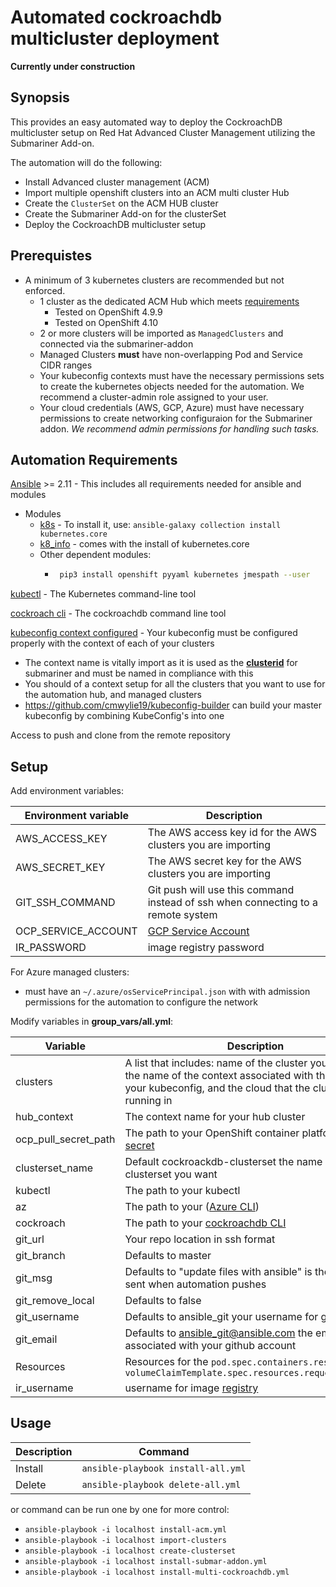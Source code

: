 # Automated cockroachdb multicluster deployment
**Currently under construction**

## Synopsis
This provides an easy automated way to deploy the CockroachDB multicluster setup on Red Hat Advanced Cluster Management utilizing the Submariner Add-on.

The automation will do the following:
- Install Advanced cluster management (ACM)
- Import multiple openshift clusters into an ACM multi cluster Hub
- Create the `ClusterSet` on the ACM HUB cluster
- Create the Submariner Add-on for the clusterSet
- Deploy the CockroachDB multicluster setup

## Prerequistes
- A minimum of 3 kubernetes clusters are recommended but not enforced.
  - 1 cluster as the dedicated ACM Hub which meets [requirements](https://access.redhat.com/documentation/en-us/red_hat_advanced_cluster_management_for_kubernetes/2.4/html/install/installing#sizing-your-cluster "ACM install")
    - Tested on OpenShift 4.9.9
    - Tested on OpenShift 4.10
  - 2 or more clusters will be imported as `ManagedClusters` and connected via the submariner-addon
  - Managed Clusters **must** have non-overlapping Pod and Service CIDR ranges
  - Your kubeconfig contexts must have the necessary permissions sets to create the kubernetes objects needed for the automation. We recommend a cluster-admin role assigned to your user.
  - Your cloud credentials (AWS, GCP, Azure) must have necessary permissions to create networking configuraion for the Submariner addon. _We recommend admin permissions for handling such tasks._

## Automation Requirements

[Ansible](https://docs.ansible.com/ansible/latest/installation_guide/intro_installation.html "Ansible installation requirements") >= 2.11 - This includes all requirements needed for ansible and modules

-  Modules
   - [k8s](https://docs.ansible.com/ansible/latest/collections/kubernetes/core/k8s_module.html#ansible-collections-kubernetes-core-k8s-module "k8s module") - To install it, use: `ansible-galaxy collection install kubernetes.core`
   - [k8_info](https://docs.ansible.com/ansible/latest/collections/kubernetes/core/k8s_info_module.html#ansible-collections-kubernetes-core-k8s-info-module "k8_info module") - comes with the install of kubernetes.core
   - Other dependent modules:
      - ```bash
         pip3 install openshift pyyaml kubernetes jmespath --user
        ```

[kubectl](https://kubernetes.io/docs/tasks/tools/ "kubectl install") - The Kubernetes command-line tool

[cockroach cli](https://www.cockroachlabs.com/docs/stable/install-cockroachdb-mac.html "cockroachdb cli install") - The cockroachdb command line tool

[kubeconfig context configured](https://kubernetes.io/docs/tasks/access-application-cluster/configure-access-multiple-clusters/ "Configure Access to Multiple Clusters") - Your kubeconfig must be configured properly with the context of each of your clusters
  - The context name is vitally import as it is used as the **[clusterid](https://submariner.io/operations/deployment/subctl/#join)** for submariner and must be named in compliance with this
  - You should of a context setup for all the clusters that you want to use for the automation hub, and managed clusters
  - https://github.com/cmwylie19/kubeconfig-builder can build your master kubeconfig by combining KubeConfig's into one 

Access to push and clone from the remote repository

## Setup
Add environment variables:

| Environment variable | Description |
| --- | --- |
| AWS_ACCESS_KEY | The AWS access key id for the AWS clusters you are importing
| AWS_SECRET_KEY | The AWS secret key for the AWS clusters you are importing
| GIT_SSH_COMMAND | Git push will use this command instead of ssh when connecting to a remote system
| OCP_SERVICE_ACCOUNT | [GCP Service Account](https://cloud.google.com/iam/docs/service-accounts)
| IR_PASSWORD | image registry password

For Azure managed clusters:
- must have an `~/.azure/osServicePrincipal.json` with with admission permissions for the automation to configure the network

Modify variables in **group_vars/all.yml**:

| Variable | Description
| --- | --- |
| clusters | A list that includes: name of the cluster you want, and the name of the context associated with the cluster in your kubeconfig, and the cloud that the cluster is running in
| hub_context | The context name for your hub cluster
| ocp_pull_secret_path | The path to your OpenShift container platform [pull secret](cloud.redhat.com/openshift/install/pull-secret)
| clusterset_name | Default cockroackdb-clusterset the name of the clusterset you want
| kubectl | The path to your kubectl 
| az | The path to your ([Azure CLI](https://learn.microsoft.com/en-us/cli/azure/install-azure-cli)) 
| cockroach | The path to your [cockroachdb CLI](https://www.cockroachlabs.com/docs/releases/index.html#production-releases)
| git_url | Your repo location in ssh format
| git_branch | Defaults to master
| git_msg | Defaults to "update files with ansible" is the message sent when automation pushes 
| git_remove_local | Defaults to false
| git_username | Defaults to ansible_git your username for github
| git_email | Defaults to ansible_git@ansible.com the email associated with your github account
| Resources | Resources for the `pod.spec.containers.resources` and `volumeClaimTemplate.spec.resources.requests.storage`
| ir_username | username for image [registry](https://access.redhat.com/terms-based-registry/)

## Usage
| Description | Command |
| ----------- | ------- |
Install | `ansible-playbook install-all.yml`   
Delete | `ansible-playbook delete-all.yml`  

or command can be run one by one for more control:
- `ansible-playbook -i localhost install-acm.yml`
- `ansible-playbook -i localhost import-clusters`
- `ansible-playbook -i localhost create-clusterset`
- `ansible-playbook -i localhost install-submar-addon.yml`
- `ansible-playbook -i localhost install-multi-cockroachdb.yml`

